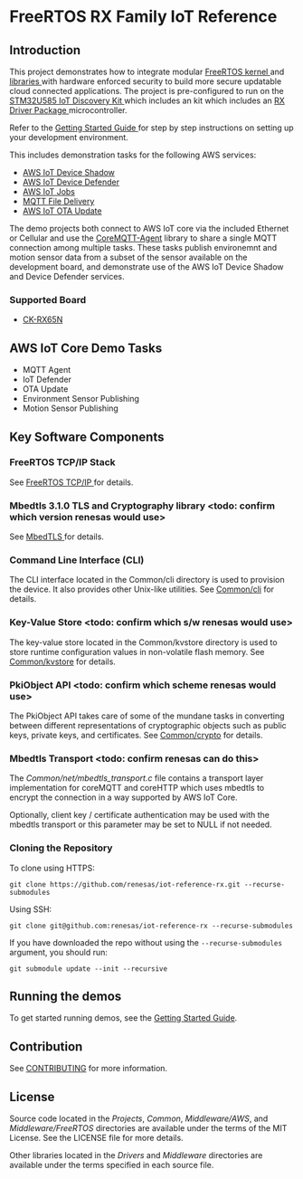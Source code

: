 # FreeRTOS RX Family IoT Reference
## Introduction
This project demonstrates how to integrate modular [ FreeRTOS kernel ](https://www.freertos.org/RTOS.html) and [ libraries ](https://www.freertos.org/libraries/categories.html) with hardware enforced security to build more secure updatable cloud connected applications. The project is pre-configured to run on the [ STM32U585 IoT Discovery Kit ](https://www.st.com/en/evaluation-tools/b-u585i-iot02a.html) which includes an kit which includes an [ RX Driver Package ](https://github.com/renesas/rx-driver-package) microcontroller.

Refer to the [ Getting Started Guide ](Getting_Started_Guide.md) for step by step instructions on setting up your development environment.

This includes demonstration tasks for the following AWS services:
* [AWS IoT Device Shadow](https://docs.aws.amazon.com/iot/latest/developerguide/iot-device-shadows.html)
* [AWS IoT Device Defender](https://docs.aws.amazon.com/iot/latest/developerguide/device-defender.html)
* [AWS IoT Jobs](https://docs.aws.amazon.com/iot/latest/developerguide/iot-jobs.html)
* [MQTT File Delivery](https://docs.aws.amazon.com/iot/latest/developerguide/mqtt-based-file-delivery.html)
* [AWS IoT OTA Update](https://docs.aws.amazon.com/freertos/latest/userguide/freertos-ota-dev.html)

The demo projects both connect to AWS IoT core via the included Ethernet or Cellular and use the [CoreMQTT-Agent](https://github.com/FreeRTOS/coreMQTT-Agent) library to share a single MQTT connection among multiple tasks. These tasks publish environemnt and motion sensor data from a subset of the sensor available on the development board, and demonstrate use of the AWS IoT Device Shadow and Device Defender services.

### Supported Board
* [CK-RX65N](https://www.renesas.com/products/microcontrollers-microprocessors/rx-32-bit-performance-efficiency-mcus/ck-rx65n-cloud-kit-based-rx65n-mcu-group)

## AWS IoT Core Demo Tasks
* MQTT Agent
* IoT Defender
* OTA Update
* Environment Sensor Publishing
* Motion Sensor Publishing

## Key Software Components
### FreeRTOS TCP/IP Stack
See [ FreeRTOS TCP/IP ](https://github.com/FreeRTOS/FreeRTOS-Plus-TCP) for details.

### Mbedtls 3.1.0 TLS and Cryptography library <todo: confirm which version renesas would use>
See [ MbedTLS ](https://github.com/Mbed-TLS/mbedtls/tree/d65aeb37349ad1a50e0f6c9b694d4b5290d60e49) for details.

### Command Line Interface (CLI)
The CLI interface located in the Common/cli directory is used to provision the device. It also provides other Unix-like utilities. See [Common/cli](Common/cli/ReadMe.md) for details.

### Key-Value Store <todo: confirm which s/w renesas would use>
The key-value store located in the Common/kvstore directory is used to store runtime configuration values in non-volatile flash memory.
See [Common/kvstore](Common/kvstore/ReadMe.md) for details.

### PkiObject API <todo: confirm which scheme renesas would use>
The PkiObject API takes care of some of the mundane tasks in converting between different representations of cryptographic objects such as public keys, private keys, and certificates. See [Common/crypto](Common/crypto/ReadMe.md) for details.

### Mbedtls Transport <todo: confirm renesas can do this>
The *Common/net/mbedtls_transport.c* file contains a transport layer implementation for coreMQTT and coreHTTP which uses mbedtls to encrypt the connection in a way supported by AWS IoT Core.

Optionally, client key / certificate authentication may be used with the mbedtls transport or this parameter may be set to NULL if not needed.
### Cloning the Repository
To clone using HTTPS:
```
git clone https://github.com/renesas/iot-reference-rx.git --recurse-submodules
```
Using SSH:
```
git clone git@github.com:renesas/iot-reference-rx --recurse-submodules
```
If you have downloaded the repo without using the `--recurse-submodules` argument, you should run:
```
git submodule update --init --recursive
```
## Running the demos
To get started running demos, see the [Getting Started Guide](Getting_Started_Guide.md).

## Contribution
See [CONTRIBUTING](https://github.com/renesas/iot-reference-rx/blob/main/CONTRIBUTING.md) for more information.

## License
Source code located in the *Projects*, *Common*, *Middleware/AWS*, and *Middleware/FreeRTOS* directories are available under the terms of the MIT License. See the LICENSE file for more details.

Other libraries located in the *Drivers* and *Middleware* directories are available under the terms specified in each source file.